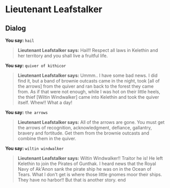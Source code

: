 # Lieutenant Leafstalker
## Dialog

**You say:** `hail`



>**Lieutenant Leafstalker says:** Hail!! Respect all laws in Kelethin and her territory and you shall live a fruitful life.

**You say:** `quiver of kithicor`



>**Lieutenant Leafstalker says:** Ummm.. I have some bad news. I did find it, but a band of brownie outcasts came in the night, took [all of the arrows] from the quiver and ran back to the forest they came from. As if that were not enough, while I was hot on their little heels, the thief [Wiltin Windwalker] came into Kelethin and took the quiver itself. Whew!! What a day!

**You say:** `the arrows`



>**Lieutenant Leafstalker says:** All of the arrows are gone. You must get the arrows of recognition, acknowledgment, defiance, gallantry, bravery and fortitude. Get them from the brownie outcasts and combine them in the quiver.

**You say:** `wiltin windwalker`



>**Lieutenant Leafstalker says:** Wiltin Windwalker!! Traitor he is! He left Kelethin to join the Pirates of Gunthak. I heard news that the Royal Navy of Ak'Anon sank the pirate ship he was on in the Ocean of Tears. What I don't get is where those little gnomes moor their ships. They have no harbor!! But that is another story.
end